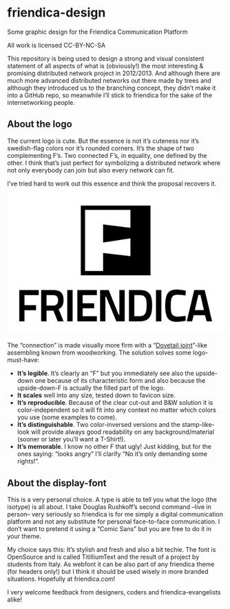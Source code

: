 friendica-design
================

Some graphic design for the Friendica Communication Platform

All work is licensed CC-BY-NC-SA

This repository is being used to design a strong and visual consistent statement of all aspects of what is (obviously!) the most interesting & promising distributed network project in 2012/2013. And although there are much more advanced distributed networks out there made by trees and although they introduced us to the branching concept, they didn’t make it into a GitHub repo, so meanwhile I’ll stick to friendica for the sake of the internetworking people.


About the logo
-----------------

The current logo is cute. But the essence is not it’s cuteness nor it’s swedish-flag colors nor it’s rounded corners. It’s the shape of two complementing F’s. Two connected F’s, in equality, one defined by the other. I think that’s just perfect for symbolizing a distributed network where not only everybody can join but also every network can fit.

I’ve tried hard to work out this essence and think the proposal recovers it. 

![friendica-logo](logo/use/friendica_logo_black_600.png)

The “connection” is made visually more firm with a “[Dovetail joint](http://en.wikipedia.org/wiki/Dovetail_joint)”-like assembling known from woodworking. The solution solves some logo-must-have:
- **It’s legible**. It’s clearly an “F” but you immediately see also the upside-down one because of its characteristic form and also because the upside-down-F is actually the filled part of the logo.
- **It scales** well into any size, tested down to favicon size.
- **It’s reproducible**. Because of the clear cut-out and B&W solution it is color-independent so it will fit into any context no matter which colors you use (some examples to come).
- **It’s distinguishable**. Two color-inversed versions and the stamp-like-look will provide always good readability on any background/material (sooner or later you’ll want a T-Shirt!). 
- **It’s memorable**. I know no other F that ugly! Just kidding, but for the ones saying: “looks angry” I’ll clarify “No it’s only demanding some rights!”.


About the display-font
--------------------------------

This is a very personal choice.
A type is able to tell you what the logo (the isotype) is all about. I take Douglas Rushkoff’s second command –live in person– very seriously so friendica is for me simply a digital communication platform and not any substitute for personal face-to-face communication.  I don’t want to pretend it using a “Comic Sans” but you are free to do it in your theme.

My choice says this: It’s stylish and fresh and also a bit techie.
The font is OpenSource and is called TitilliumText and the result of a project by students from Italy. As webfont it can be also part of any friendica theme (for headers only!) but I think it should be used wisely in more branded situations. Hopefully at friendica.com!


I very welcome feedback from designers, coders and friendica-evangelists alike!